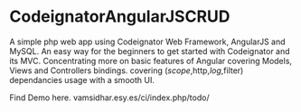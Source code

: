 # CodeignatorAngularJSCRUD
A simple php web app using Codeignator Web Framework, AngularJS and MySQL.
An easy way for the beginners to get started with Codeignator and its MVC.
Concentrating more on basic features of Angular covering Models, Views and Controllers bindings. covering ($scope,$http,$log,$filter) dependancies usage with a smooth UI.

Find Demo here. vamsidhar.esy.es/ci/index.php/todo/
